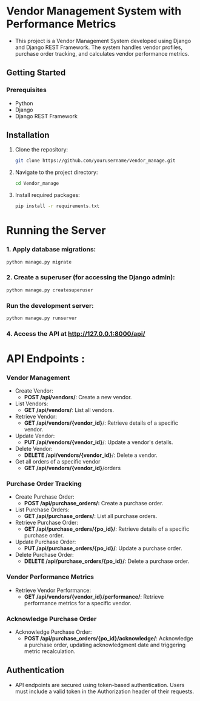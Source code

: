 # Vendor Management System with Performance Metrics
- This project is a Vendor Management System developed using Django and Django REST Framework. The system handles vendor profiles, purchase order tracking, and calculates vendor performance metrics.
## Getting Started

### Prerequisites

- Python 
- Django
- Django REST Framework

## Installation

1. Clone the repository:

   ```bash
   git clone https://github.com/yourusername/Vendor_manage.git
   ```

2. Navigate to the project directory:
   ```bash
   cd Vendor_manage
   ```

3. Install required packages:
   ```bash
   pip install -r requirements.txt
   ```

# Running the Server
 ### 1. Apply database migrations:
  ```bash
  python manage.py migrate
  ```
 ### 2. Create a superuser (for accessing the Django admin):
 ```bash
 python manage.py createsuperuser
 ```
 ### Run the development server:
 ```bash
 python manage.py runserver
 ```
 ### 4. Access the API at http://127.0.0.1:8000/api/

# API Endpoints :
### Vendor Management
 - Create Vendor:
   - **POST /api/vendors/**: Create a new vendor.
 - List Vendors:
   - **GET /api/vendors/**: List all vendors.
 - Retrieve Vendor:
   - **GET /api/vendors/{vendor_id}**/: Retrieve details of a specific vendor.
 - Update Vendor:
   - **PUT /api/vendors/{vendor_id}**/: Update a vendor's details.
 - Delete Vendor:
   - **DELETE /api/vendors/{vendor_id}**/: Delete a vendor.
 - Get all orders of a specific vendor
   - **GET /api/vendors/{vendor_id}**/orders
### Purchase Order Tracking
- Create Purchase Order:
   - **POST /api/purchase_orders/:** Create a purchase order.
- List Purchase Orders:
   - **GET /api/purchase_orders/**: List all purchase orders.
- Retrieve Purchase Order:
  - **GET /api/purchase_orders/{po_id}/**: Retrieve details of a specific purchase order.
- Update Purchase Order:
  - **PUT /api/purchase_orders/{po_id}/**: Update a purchase order.
- Delete Purchase Order:
  - **DELETE /api/purchase_orders/{po_id}/**: Delete a purchase order.
### Vendor Performance Metrics
- Retrieve Vendor Performance:
  - **GET /api/vendors/{vendor_id}/performance/**: Retrieve performance metrics for a specific vendor.
### Acknowledge Purchase Order
- Acknowledge Purchase Order:
  - **POST /api/purchase_orders/{po_id}/acknowledge/**: Acknowledge a purchase order, updating acknowledgment date and triggering metric recalculation.
 ## Authentication
- API endpoints are secured using token-based authentication. Users must include a valid token in the Authorization header of their requests.
   
